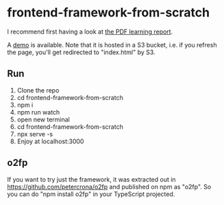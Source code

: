 # frontend-framework-from-scratch

I recommend first having a look at [the PDF learning report](https://github.com/petercrona/o2fp/raw/main/report.pdf).

A [demo](http://frontend-framework-from-scratch.s3-website.eu-central-1.amazonaws.com/) is available. Note that it is hosted in a S3 bucket, i.e. if you refresh the page, you'll get redirected to "index.html" by S3.

## Run

1. Clone the repo
2. cd frontend-framework-from-scratch
2. npm i
3. npm run watch
4. open new terminal
5. cd frontend-framework-from-scratch 
6. npx serve -s
7. Enjoy at localhost:3000

## o2fp

If you want to try just the framework, it was extracted out in https://github.com/petercrona/o2fp and published on npm as "o2fp". So you can do "npm install o2fp" in your TypeScript projected.
